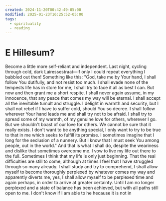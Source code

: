 ```yaml
---
created: 2024-11-20T00:42:49-05:00
modified: 2025-01-23T16:25:52-05:00
tags:
  - spirituality
  - reading
---
```


# E Hillesum?

Become a little more self-reliant and independent. Last night, cycling through cold, dark Lairessestraat—if only I could repeat everything I babbled out then! Something like this:
"God, take me by Your hand, I shall follow You dutifully, and not resist too much. I shall evade none of the tempests life has in store for me, I shall try to face it all as best I can. But now and then grant me a short respite. I shall never again assume, in my innocence, that any peace that comes my way will be eternal.
I shall accept all the inevitable tumult and struggle. I delight in warmth and security, but I shall not rebel if I have to suffer cold, should You so decree. I shall follow wherever Your hand leads me and shall try not to be afraid. I shall try to spread some of my warmth, of my genuine love for others, wherever I go. But we shouldn't boast of our love for others. We cannot be sure that it really exists. I don't want to be anything special, I only want to try to be true to that in me which seeks to fulfill its promise. I sometimes imagine that I long for the seclusion of a nunnery.
But I know that I must seek You among people, out in the world."
And that is what I shall do, despite the weariness and dislike that sometimes overcome me. I vow to live my life out there to the full. Sometimes I think that my life is only just beginning.
That the real difficulties are still to come, although at times I feel that I have struggled through so many already. I shall study and try to comprehend, I shall allow myself to become thoroughly perplexed by whatever comes my way and apparently diverts me, yes, I shall allow myself to be perplexed time and again perhaps, in order to arrive at greater certainty. Until I am no longer perplexed and a state of balance has been achieved, but with all paths still open to me. I don't know if I am able to
he hecause it is not in
